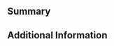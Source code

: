 ## Summary
<!-- Add a brief description of the pr: -->

## Additional Information
<!-- Any additional information like breaking changes, dependencies added, screenshots, comparisons between new and old behavior, etc. -->
